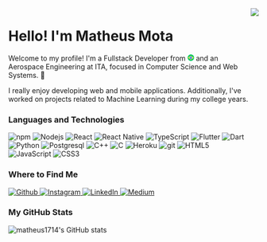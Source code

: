 <img align="right" height="590em" src="https://github.com/Matheus1714/matheus1714/assets/39354089/41451d9a-9d8d-4957-8f81-58451cd9a9ee">

<h1>Hello! I'm Matheus Mota</h1>

<p>Welcome to my profile! I'm a Fullstack Developer from <img src="img/brazil.png" width="13"/> and an Aerospace Engineering at ITA, focused in Computer Science and Web Systems. 🚀</p>

<p>I really enjoy developing web and mobile applications. Additionally, I've worked on projects related to Machine Learning during my college years.</p>

<h3>Languages and Technologies</h3>
<p>
<!-- Badges: https://dev.to/envoy_/150-badges-for-github-pnk -->
<!-- <img alt="language_name" src="url" /> -->
<img alt="npm" src="https://img.shields.io/badge/-NPM-CB3837?style=flat-square&logo=npm&logoColor=white" />
<img alt="Nodejs" src="https://img.shields.io/badge/-Node.js-43853d?style=flat-square&logo=Node.js&logoColor=white" />
<img alt="React" src="https://img.shields.io/badge/-React-45b8d8?style=flat-square&logo=react&logoColor=white" />
<img alt="React Native" src="https://img.shields.io/badge/React_Native-20232A?style=flat-square&logo=react&logoColor=61DAFB" />
<img alt="TypeScript" src="https://img.shields.io/badge/-TypeScript-007ACC?style=flat-square&logo=typescript&logoColor=white" />
<img alt="Flutter" src="https://img.shields.io/badge/Flutter-02569B?style=flat-square&logo=flutter&logoColor=white" />
<img alt="Dart" src="https://img.shields.io/badge/Dart-0175C2?style=flat-square&logo=dart&logoColor=white" >
<img alt="Python" src="https://img.shields.io/badge/Python-14354C?style=flat-square&logo=python&logoColor=white" />
<img alt="Postgresql" src="https://img.shields.io/badge/PostgreSQL-316192?style=flat-square&logo=postgresql&logoColor=white" />
<img alt="C++" src="https://img.shields.io/badge/C%2B%2B-00599C?style=flat-square&logo=c%2B%2B&logoColor=white" />
<img alt="C" src="https://img.shields.io/badge/C-00599C?style=flat-square&logo=c&logoColor=white" />
<img alt="Heroku" src="https://img.shields.io/badge/-Heroku-430098?style=flat-square&logo=heroku&logoColor=white" />
<img alt="git" src="https://img.shields.io/badge/-Git-F05032?style=flat-square&logo=git&logoColor=white" />
<img alt="HTML5" src="https://img.shields.io/badge/-HTML5-E34F26?style=flat-square&logo=html5&logoColor=white" />
<img alt="JavaScript"  src="https://img.shields.io/badge/JavaScript-F7DF1E?style=flat-square&logo=javascript&logoColor=black" />
<img alt="CSS3" src="https://img.shields.io/badge/CSS3-1572B6?style=flat-square&logo=css3&logoColor=white" />
</p>

<h3>Where to Find Me</h3>
<p>
    <a href="https://github.com/Matheus1714" target="_blank">
        <img alt="Github" src="https://img.shields.io/badge/GitHub-%2312100E.svg?&style=for-the-badge&logo=Github&logoColor=white" />
    </a>
    <a href="https://www.instagram.com/matheus_mota1714/" target="_blank">
        <img alt="Instagram" src="https://img.shields.io/badge/Instagram-E4405F?style=for-the-badge&logo=instagram&logoColor=white" />
    </a> 
    <a href="https://www.linkedin.com/in/matheus-mota-44b21a17b/" target="_blank">
        <img alt="LinkedIn" src="https://img.shields.io/badge/linkedin-%230077B5.svg?&style=for-the-badge&logo=linkedin&logoColor=white" />
    </a> 
    <a href="https://medium.com/@matheus1714" target="_blank">
        <img alt="Medium" src="https://img.shields.io/badge/medium-%2312100E.svg?&style=for-the-badge&logo=medium&logoColor=white" />
    </a>
</p>

<h3>My GitHub Stats</h3>

![matheus1714's GitHub stats](https://github-readme-stats.vercel.app/api?username=matheus1714&show_icons=true&theme=radical)
